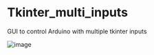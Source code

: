 # Tkinter_multi_inputs
GUI to control Arduino with multiple tkinter inputs

![image](https://github.com/saidijongo/Tkinter_multi_inputs/assets/31678025/2cc03a37-199e-4bec-98b9-9228ce4fc91f)
